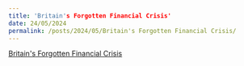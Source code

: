 ```yaml
---
title: 'Britain's Forgotten Financial Crisis'
date: 24/05/2024
permalink: /posts/2024/05/Britain's Forgotten Financial Crisis/
---
```


[Britain's Forgotten Financial Crisis](https://worksinprogress.co/issue/britains-forgotten-financial-crisis) 
